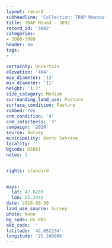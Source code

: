 ```yaml
---
layout: record
subheadline: 'Collection: TRAP Mounds'
title: TRAP Mound - 3092
record_id: '3092'
categories:
- 3000-3999
header: no
tags:
- ''

certainty: Uncertain
elevation: '404'
max_diameter: '13'
min_diameter: '11'
height: '1.7'
size_category: Medium
surrounding_land_use: Pasture
surface_condition: Pasture
robbed: Yes
crm_condition: '4'
crm_intactness: '3'
campaign: '2010'
source: Survey
municipality: Gorno Sahrane
locality: ''
bgcode: DS001
notes: |


rights: standard


maps:
  lat: 42.6285
  lon: 25.2442
date: 2018-08-30
land_use_source: Survey
photo: None
bg_code: GS 005
akb_code: ''
latitude: '42.652234'
longitude: '25.240986'
---
```

